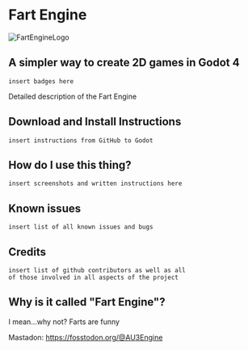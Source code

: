 # **Fart Engine**
![FartEngineLogo](https://user-images.githubusercontent.com/63011553/225142077-a635eb3e-9959-4e27-9872-04dc2e395169.jpeg)
## A simpler way to create 2D games in Godot 4
    insert badges here

  Detailed description of the Fart Engine

## Download and Install Instructions
    insert instructions from GitHub to Godot


## How do I use this thing?
    insert screenshots and written instructions here

## Known issues
    insert list of all known issues and bugs

## Credits
    insert list of github contributors as well as all 
    of those involved in all aspects of the project

## Why is it called "Fart Engine"?
  I mean...why not? Farts are funny




Mastadon: https://fosstodon.org/@AU3Engine




